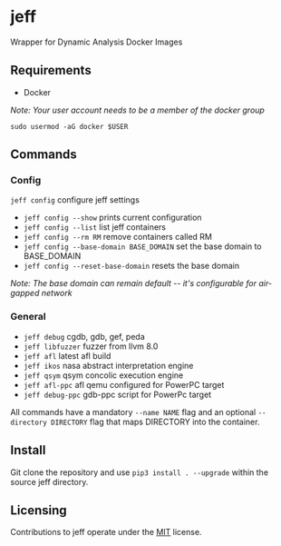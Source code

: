 # jeff
Wrapper for Dynamic Analysis Docker Images

## Requirements
- Docker

*Note: Your user account needs to be a member of the docker group*

```sudo usermod -aG docker $USER```

## Commands
### Config
```jeff config``` configure jeff settings
- ```jeff config --show``` prints current configuration
- ```jeff config --list``` list jeff containers
- ```jeff config --rm RM``` remove containers called RM
- ```jeff config --base-domain BASE_DOMAIN``` set the base domain to BASE_DOMAIN
- ```jeff config --reset-base-domain``` resets the base domain

*Note: The base domain can remain default -- it's configurable for air-gapped network*

### General
- ```jeff debug``` cgdb, gdb, gef, peda
- ```jeff libfuzzer``` fuzzer from llvm 8.0
- ```jeff afl``` latest afl build
- ```jeff ikos``` nasa abstract interpretation  engine
- ```jeff qsym``` qsym concolic execution engine
- ```jeff afl-ppc``` afl qemu configured for PowerPC target
- ```jeff debug-ppc``` gdb-ppc script for PowerPc target

All commands have a mandatory ```--name NAME``` flag and an optional ```--directory DIRECTORY``` flag that maps DIRECTORY into the container.

## Install
Git clone the repository and use ```pip3 install . --upgrade``` within the source jeff directory.

## Licensing
Contributions to jeff operate under the [MIT](https://github.com/JeffJerseyCow/jeff/blob/master/LICENSE) license.
